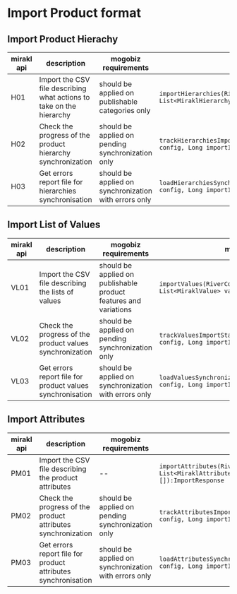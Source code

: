 # Import Product format

## Import Product Hierachy

| mirakl api | description | mogobiz requirements | mogobiz api | mogbiz model |
| -- | -- | -- | -- | -- |
| H01 | Import the CSV file describing what actions to take on the hierarchy | should be applied on publishable categories only | `importHierarchies(RiverConfig config, List<MiraklHierarchy> hierarchies):ImportResponse` | Category.publishable: boolean |
| H02 | Check the progress of the product hierarchy synchronization | should be applied on pending synchronization only | `trackHierarchiesImportStatusResponse(RiverConfig config, Long importId):ImportStatusResponse` | import_id: Long|
| H03 | Get errors report file for hierarchies synchronisation | should be applied on synchronization with errors only | `loadHierarchiesSynchronizationErrorReport(RiverConfig config, Long importId):String` | -- |

## Import List of Values

| mirakl api | description | mogobiz requirements | mogobiz api | mogbiz model |
| -- | -- | -- | -- | -- |
| VL01 | Import the CSV file describing the lists of values | should be applied on publishable product features and variations | `importValues(RiverConfig config, List<MiraklValue> values = []):ImportResponse` | Product.publishable: boolean |
| VL02 | Check the progress of the product values synchronization  | should be applied on pending synchronization only | `trackValuesImportStatusResponse(RiverConfig config, Long importId):ImportStatusResponse` | import_id: Long |
| VL03 | Get errors report file for product values synchronisation | should be applied on synchronization with errors only | `loadValuesSynchronizationErrorReport(RiverConfig config, Long importId):String` | -- |

## Import Attributes

| mirakl api | description | mogobiz requirements | mogobiz api | mogbiz model |
| -- | -- | -- | -- | -- |
| PM01 | Import the CSV file describing the product attributes | -- | `importAttributes(RiverConfig config, List<MiraklAttribute> attributes = []):ImportResponse` | via json file ? |
| PM02 | Check the progress of the product attributes synchronization  | should be applied on pending synchronization only | `trackAttributesImportStatusResponse(RiverConfig config, Long importId):ImportStatusResponse` | import_id: Long |
| PM03 | Get errors report file for product attributes synchronisation | should be applied on synchronization with errors only | `loadAttributesSynchronizationErrorReport(RiverConfig config, Long importId):String` | -- |


